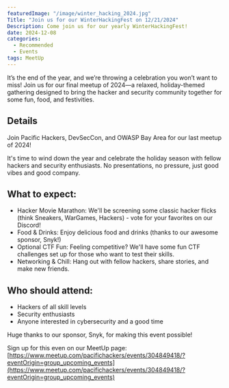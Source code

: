 ```yaml
---
featuredImage: "/image/winter_hacking_2024.jpg" 
Title: "Join us for our WinterHackingFest on 12/21/2024"
Description: Come join us for our yearly WinterHackingFest!
date: 2024-12-08
categories:
  - Recommended
  - Events
tags: MeetUp
---
```


It’s the end of the year, and we’re throwing a celebration you won’t want to miss! Join us for our final meetup of 2024—a relaxed, holiday-themed gathering designed to bring the hacker and security community together for some fun, food, and festivities.

## Details
Join Pacific Hackers, DevSecCon, and OWASP Bay Area for our last meetup of 2024!

It's time to wind down the year and celebrate the holiday season with fellow hackers and security enthusiasts. No presentations, no pressure, just good vibes and good company.

## What to expect:

- Hacker Movie Marathon: We'll be screening some classic hacker flicks (think Sneakers, WarGames, Hackers) - vote for your favorites on our Discord!
- Food & Drinks: Enjoy delicious food and drinks (thanks to our awesome sponsor, Snyk!)
- Optional CTF Fun: Feeling competitive? We'll have some fun CTF challenges set up for those who want to test their skills.
- Networking & Chill: Hang out with fellow hackers, share stories, and make new friends.

## Who should attend:

- Hackers of all skill levels
- Security enthusiasts
- Anyone interested in cybersecurity and a good time

Huge thanks to our sponsor, Snyk, for making this event possible!

Sign up for this even on our MeetUp page: [https://www.meetup.com/pacifichackers/events/304849418/?eventOrigin=group_upcoming_events](https://www.meetup.com/pacifichackers/events/304849418/?eventOrigin=group_upcoming_events)